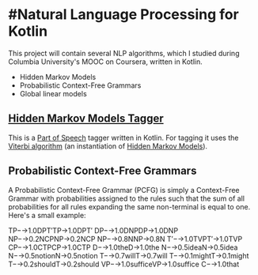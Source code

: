 #Natural Language Processing for Kotlin
===================
This project will contain several NLP algorithms, which I studied during Columbia University's MOOC on Coursera, written in Kotlin.

 - Hidden Markov Models
 - Probabilistic Context-Free Grammars
 - Global linear models

[Hidden Markov Models Tagger](https://github.com/IgorPidik/NLP-Kotlin/tree/master/src/HMM_Tagger)
----------------------------
This is a [Part of Speech](http://en.wikipedia.org/wiki/Part-of-speech_tagging) tagger written in Kotlin. For tagging it uses the [Viterbi algorithm](http://en.wikipedia.org/wiki/Viterbi_algorithm) (an instantiation of [Hidden Markov Models](http://en.wikipedia.org/wiki/Hidden_Markov_model)).

Probabilistic Context-Free Grammars
----------------------------------

A Probabilistic Context-Free Grammar (PCFG) is simply a Context-Free Grammar with probabilities assigned to the rules such that the sum of all probabilities for all rules expanding the same non-terminal is equal to one. Here's a small example:

TP−→1.0DPT′TP→1.0DPT′
DP−→1.0DNPDP→1.0DNP
NP−→0.2NCPNP→0.2NCP
NP−→0.8NNP→0.8N
T′−→1.0TVPT′→1.0TVP
CP−→1.0CTPCP→1.0CTP
D−→1.0theD→1.0the
N−→0.5ideaN→0.5idea
N−→0.5notionN→0.5notion
T−→0.7willT→0.7will
T−→0.1mightT→0.1might
T−→0.2shouldT→0.2should
VP−→1.0sufficeVP→1.0suffice
C−→1.0that
